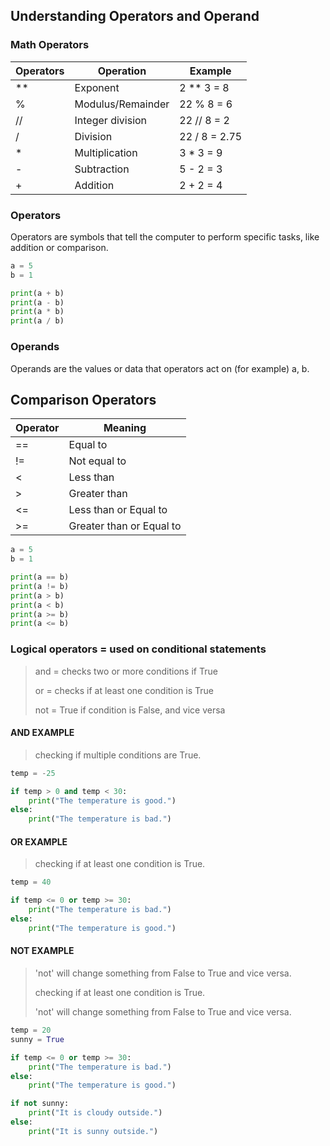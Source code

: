 ## Understanding Operators and Operand

### Math Operators

| Operators | Operation           | Example     |
|-----------|---------------------|-------------|
| **        | Exponent            | 2 ** 3 = 8  |
| %         | Modulus/Remainder   | 22 % 8 = 6  |
| //        | Integer division    | 22 // 8 = 2 |
| /         | Division            | 22 / 8 = 2.75 |
| *         | Multiplication      | 3 * 3 = 9   |
| -         | Subtraction         | 5 - 2 = 3   |
| +         | Addition            | 2 + 2 = 4   |



### Operators
Operators are symbols that tell the computer to perform specific tasks, like addition or comparison.
```python
a = 5
b = 1

print(a + b)
print(a - b)
print(a * b)
print(a / b)
```

### Operands
Operands are the values or data that operators act on (for example) a, b.


## Comparison Operators

| Operator | Meaning                |
|----------|------------------------|
| ==       | Equal to               |
| !=       | Not equal to           |
| <        | Less than              |
| >        | Greater than           |
| <=       | Less than or Equal to  |
| >=       | Greater than or Equal to |

```python
a = 5
b = 1

print(a == b)
print(a != b)
print(a > b)
print(a < b)
print(a >= b) 
print(a <= b)
```

### Logical operators = used on conditional statements

> and = checks two or more conditions if True 
> 
> or = checks if at least one condition is True 
> 
> not = True if condition is False, and vice versa


#### AND EXAMPLE
> checking if multiple conditions are True.
```python
temp = -25

if temp > 0 and temp < 30: 
    print("The temperature is good.")
else:
    print("The temperature is bad.")
```

#### OR EXAMPLE
> checking if at least one condition is True.
```python
temp = 40

if temp <= 0 or temp >= 30:
    print("The temperature is bad.")
else:
    print("The temperature is good.")
```

#### NOT EXAMPLE
> 'not' will change something from False to True and vice versa.
> 
> checking if at least one condition is True.
> 
> 'not' will change something from False to True and vice versa.

```python
temp = 20
sunny = True                                

if temp <= 0 or temp >= 30:    
    print("The temperature is bad.")
else:
    print("The temperature is good.")

if not sunny:                   
    print("It is cloudy outside.")
else:
    print("It is sunny outside.")
```